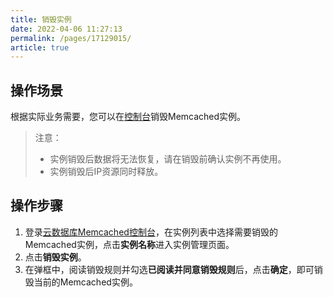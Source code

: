 ```yaml
---
title: 销毁实例
date: 2022-04-06 11:27:13
permalink: /pages/17129015/
article: true
---
```


## 操作场景

根据实际业务需要，您可以在[控制台]()销毁Memcached实例。

> 注意：
>
> - 实例销毁后数据将无法恢复，请在销毁前确认实例不再使用。
> - 实例销毁后IP资源同时释放。

## 操作步骤

1. 登录[云数据库Memcached控制台]()，在实例列表中选择需要销毁的Memcached实例，点击**实例名称**进入实例管理页面。
2. 点击**销毁实例**。
3. 在弹框中，阅读销毁规则并勾选**已阅读并同意销毁规则**后，点击**确定**，即可销毁当前的Memcached实例。





